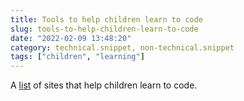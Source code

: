 ```yaml
---
title: Tools to help children learn to code
slug: tools-to-help-children-learn-to-code
date: "2022-02-09 13:48:20"
category: technical.snippet, non-technical.snippet
tags: ["children", "learning"]
---
```


A
[list](https://jamilhallal.blogspot.com/2022/02/6-interesting-resources-to-encourage-your-child-to-learn-to-code.html)
of sites that help children learn to code.
